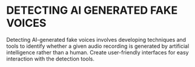 # DETECTING AI GENERATED FAKE VOICES​


Detecting AI-generated fake voices involves developing techniques and tools to identify whether a given audio recording is generated by artificial intelligence rather than a human. ​Create user-friendly interfaces for easy interaction with the detection tools.​
